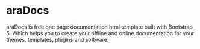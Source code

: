 # araDocs
araDocs is free one page documentation html template built with Bootstrap 5. Which helps you to create your offline and online documentation for your themes, templates, plugins and software.

